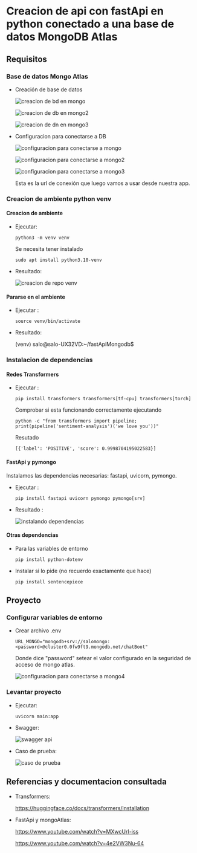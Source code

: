 # Creacion de api con fastApi en python conectado a una base de datos MongoDB Atlas


## Requisitos


### Base de datos Mongo Atlas

- Creación de base de datos

  ![creacion de bd en mongo](/img/crearDbMongoAtlas.png)

  ![creacion de db en mongo2](/img/crearDbMongoAtlas2.png)

  ![creacion de dn en mongo3](/img/crearDbMongoAtlas3.png)

- Configuracion para conectarse a DB

  ![configuracion para conectarse a mongo](/img/configConectMongoDbAtlas.png)

  ![configuracion para conectarse a mongo2](/img/configConectMongoDbAtlas2.png)

  ![configuracion para conectarse a mongo3](/img/configConectMongoDbAtlas3.png)

  Esta es la url de conexión que luego vamos a usar desde nuestra app.


### Creacion de ambiente python venv


#### Creacion de ambiente

- Ejecutar:

      python3 -m venv venv
  
  Se necesita tener instalado
  
      sudo apt install python3.10-venv

- Resultado:

    ![creacion de repo venv](/img/creacionAmbientePython.png)


#### Pararse en el ambiente

- Ejecutar : 

      source venv/bin/activate

- Resultado: 
    
    (venv) salo@salo-UX32VD:~/fastApiMongodb$


### Instalacion de dependencias

#### Redes Transformers

- Ejecutar :

      pip install transformers transformers[tf-cpu] transformers[torch]

  Comprobar si esta funcionando correctamente ejecutando

      python -c "from transformers import pipeline; print(pipeline('sentiment-analysis')('we love you'))"
  
  Resutado

      [{'label': 'POSITIVE', 'score': 0.9998704195022583}]


#### FastApi y pymongo

Instalamos las dependencias necesarias: fastapi, uvicorn, pymongo.

- Ejecutar :

      pip install fastapi uvicorn pymongo pymongo[srv]

- Resultado :

    ![instalando dependencias](/img/instalandoDependencias.png)


#### Otras dependencias

- Para las variables de entorno

      pip install python-dotenv
    
- Instalar si lo pide (no recuerdo exactamente que hace)

      pip install sentencepiece

## Proyecto

### Configurar variables de entorno

- Crear archivo .env

      URL_MONGO="mongodb+srv://salomongo:<password>@cluster0.0fw9ft9.mongodb.net/chatBoot"

  Donde dice "password" setear el valor configurado en la seguridad de acceso de mongo atlas.

  ![configuracion para conectarse a mongo4](/img/configConectDbMongoAtlas4.png)

### Levantar proyecto

- Ejecutar:

      uvicorn main:app

- Swagger:

  ![swagger api](/img/swaggerApi.png)

- Caso de prueba:

  ![caso de prueba](/img/casoDePrueba.png)
  

## Referencias y documentacion consultada

- Transformers:

  https://huggingface.co/docs/transformers/installation


- FastApi y mongoAtlas:

  https://www.youtube.com/watch?v=MXwcUrI-iss

  https://www.youtube.com/watch?v=4e2VW3Nu-64
